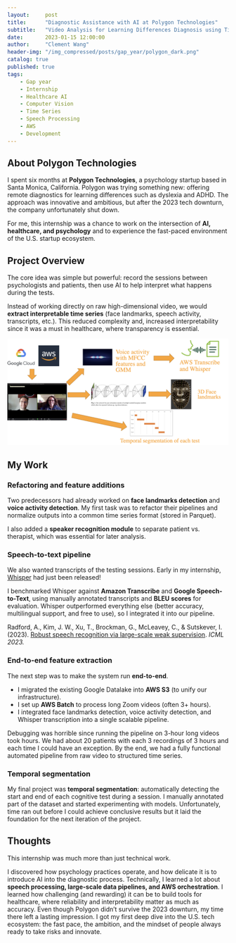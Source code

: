 ```yaml
---
layout:     post
title:      "Diagnostic Assistance with AI at Polygon Technologies"
subtitle:   "Video Analysis for Learning Differences Diagnosis using Time Series Classification"
date:       2023-01-15 12:00:00
author:     "Clement Wang"
header-img: "/img_compressed/posts/gap_year/polygon_dark.png"
catalog: true
published: true
tags:
    - Gap year
    - Internship
    - Healthcare AI
    - Computer Vision
    - Time Series
    - Speech Processing
    - AWS
    - Development
---
```



## About Polygon Technologies

I spent six months at **Polygon Technologies**, a psychology startup based in Santa Monica, California. Polygon was trying something new: offering remote diagnostics for learning differences such as dyslexia and ADHD. The approach was innovative and ambitious, but after the 2023 tech downturn, the company unfortunately shut down.

For me, this internship was a chance to work on the intersection of **AI, healthcare, and psychology** and to experience the fast-paced environment of the U.S. startup ecosystem.


## Project Overview

The core idea was simple but powerful: record the sessions between psychologists and patients, then use AI to help interpret what happens during the tests.

Instead of working directly on raw high-dimensional video, we would **extract interpretable time series** (face landmarks, speech activity, transcripts, etc.). This reduced complexity and, increased interpretability since it was a must in healthcare, where transparency is essential.  

![Polygon pipeline](/img_compressed/posts/gap_year/polygon_pipeline.png)


## My Work

### Refactoring and feature additions

Two predecessors had already worked on **face landmarks detection** and **voice activity detection**. My first task was to refactor their pipelines and normalize outputs into a common time series format (stored in Parquet).  

I also added a **speaker recognition module** to separate patient vs. therapist, which was essential for later analysis.  


### Speech-to-text pipeline

We also wanted transcripts of the testing sessions. Early in my internship, [Whisper](https://openai.com/research/whisper/) had just been released!  

I benchmarked Whisper against **Amazon Transcribe** and **Google Speech-to-Text**, using manually annotated transcripts and **BLEU scores** for evaluation. Whisper outperformed everything else (better accuracy, multilingual support, and free to use), so I integrated it into our pipeline.  

Radford, A., Kim, J. W., Xu, T., Brockman, G., McLeavey, C., & Sutskever, I. (2023). [Robust speech recognition via large-scale weak supervision](https://proceedings.mlr.press/v202/radford23a.html). *ICML 2023.*  


### End-to-end feature extraction

The next step was to make the system run **end-to-end**.  

- I migrated the existing Google Datalake into **AWS S3** (to unify our infrastructure).  
- I set up **AWS Batch** to process long Zoom videos (often 3+ hours).  
- I integrated face landmarks detection, voice activity detection, and Whisper transcription into a single scalable pipeline.  

Debugging was horrible since running the pipeline on 3-hour long videos took hours. We had about 20 patients with each 3 recordings of 3 hours and each time I could have an exception. By the end, we had a fully functional automated pipeline from raw video to structured time series.


### Temporal segmentation

My final project was **temporal segmentation**: automatically detecting the start and end of each cognitive test during a session. I manually annotated part of the dataset and started experimenting with models. Unfortunately, time ran out before I could achieve conclusive results but it laid the foundation for the next iteration of the project.


## Thoughts

This internship was much more than just technical work.

I discovered how psychology practices operate, and how delicate it is to introduce AI into the diagnostic process. Technically, I learned a lot about **speech processing, large-scale data pipelines, and AWS orchestration**. I learned how challenging (and rewarding) it can be to build tools for healthcare, where reliability and interpretability matter as much as accuracy. Even though Polygon didn’t survive the 2023 downturn, my time there left a lasting impression. I got my first deep dive into the U.S. tech ecosystem: the fast pace, the ambition, and the mindset of people always ready to take risks and innovate.